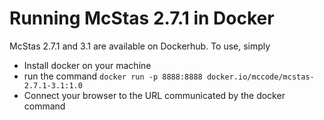 # Running McStas 2.7.1 in Docker

McStas 2.7.1 and 3.1 are available on Dockerhub. To use, simply

* Install docker on your machine
* run the command
```docker run -p 8888:8888 docker.io/mccode/mcstas-2.7.1-3.1:1.0```
* Connect your browser to the URL communicated by the docker command

